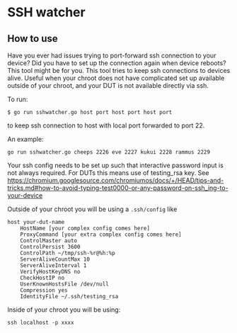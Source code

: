 # SSH watcher

## How to use

Have you ever had issues trying to port-forward ssh connection to your device?
Did you have to set up the connection again when device reboots? This tool might
be for you. This tool tries to keep ssh connections to devices alive. Useful
when your chroot does not have complicated set up available outside of your
chroot, and your DUT is not available directly via ssh.

To run:

```shell
$ go run sshwatcher.go host port host port host port
```
to keep ssh connection to host with local port forwarded to port 22.

An example:

```shell
go run sshwatcher.go cheeps 2226 eve 2227 kukui 2228 rammus 2229
```

Your ssh config needs to be set up such that interactive password input is not
always required. For DUTs this means use of testing_rsa key. See
https://chromium.googlesource.com/chromiumos/docs/+/HEAD/tips-and-tricks.md#how-to-avoid-typing-test0000-or-any-password-on-ssh_ing-to-your-device

Outside of your chroot you will be using a `.ssh/config` like

```
host your-dut-name
    HostName [your complex config comes here]
    ProxyCommand [your extra complex config comes here]
    ControlMaster auto
    ControlPersist 3600
    ControlPath ~/tmp/ssh-%r@%h:%p
    ServerAliveCountMax 10
    ServerAliveInterval 1
    VerifyHostKeyDNS no
    CheckHostIP no
    UserKnownHostsFile /dev/null
    Compression yes
    IdentityFile ~/.ssh/testing_rsa
```

Inside of your chroot you will be using:

```
ssh localhost -p xxxx
```
